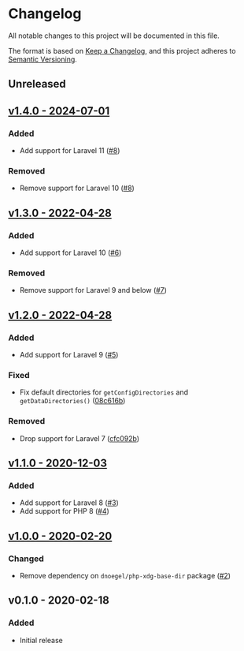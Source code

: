 # Changelog

All notable changes to this project will be documented in this file.

The format is based on [Keep a Changelog](https://keepachangelog.com), and this project adheres to [Semantic Versioning](https://semver.org).

## Unreleased

## [v1.4.0 - 2024-07-01](https://github.com/owenvoke/laravel-xdg/compare/v1.3.0...v1.4.0)

### Added
- Add support for Laravel 11 ([#8](https://github.com/owenvoke/laravel-xdg/pull/8))

### Removed
- Remove support for Laravel 10 ([#8](https://github.com/owenvoke/laravel-xdg/pull/8))

## [v1.3.0 - 2022-04-28](https://github.com/owenvoke/laravel-xdg/compare/v1.2.0...v1.3.0)

### Added
- Add support for Laravel 10 ([#6](https://github.com/owenvoke/laravel-xdg/pull/6))

### Removed
- Remove support for Laravel 9 and below ([#7](https://github.com/owenvoke/laravel-xdg/pull/7))

## [v1.2.0 - 2022-04-28](https://github.com/owenvoke/laravel-xdg/compare/v1.1.0...v1.2.0)

### Added
- Add support for Laravel 9 ([#5](https://github.com/owenvoke/laravel-xdg/pull/5))

### Fixed
- Fix default directories for `getConfigDirectories` and `getDataDirectories()` ([08c616b](https://github.com/owenvoke/laravel-xdg/commit/08c616b11af423da8454e51b3e8f87de017c9753))

### Removed
- Drop support for Laravel 7 ([cfc092b](https://github.com/owenvoke/laravel-xdg/commit/cfc092b4aa7826a808b33f2ab7e8ee8a5497917c))

## [v1.1.0 - 2020-12-03](https://github.com/owenvoke/laravel-xdg/compare/v1.0.0...v1.1.0)

### Added
- Add support for Laravel 8 ([#3](https://github.com/owenvoke/laravel-xdg/pull/3))
- Add support for PHP 8 ([#4](https://github.com/owenvoke/laravel-xdg/pull/4))

## [v1.0.0 - 2020-02-20](https://github.com/owenvoke/laravel-xdg/compare/v0.1.0...v1.0.0)

### Changed
- Remove dependency on `dnoegel/php-xdg-base-dir` package ([#2](https://github.com/owenvoke/laravel-xdg/pull/2))

## v0.1.0 - 2020-02-18

### Added
- Initial release
